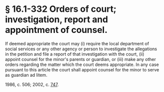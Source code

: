 # § 16.1-332 Orders of court; investigation, report and appointment of counsel.

<p>If deemed appropriate the court may (i) require the local department of social services or any other agency or person to investigate the allegations in the petition and file a report of that investigation with the court, (ii) appoint counsel for the minor's parents or guardian, or (iii) make any other orders regarding the matter which the court deems appropriate. In any case pursuant to this article the court shall appoint counsel for the minor to serve as guardian ad litem.</p><p>1986, c. 506; 2002, c. <a href='http://lis.virginia.gov/cgi-bin/legp604.exe?021+ful+CHAP0747'>747</a>.</p>